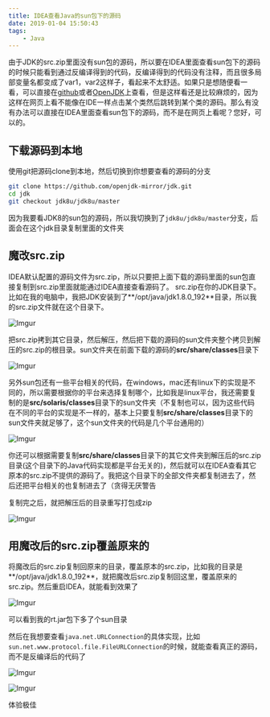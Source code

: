 ```yaml
---
title: IDEA查看Java的sun包下的源码
date: 2019-01-04 15:50:43
tags:
    - Java
---
```


由于JDK的src.zip里面没有sun包的源码，所以要在IDEA里面查看sun包下的源码的时候只能看到通过反编译得到的代码，反编译得到的代码没有注释，而且很多局部变量名都变成了var1，var2这样子，看起来不太舒适。如果只是想随便看一看，可以直接在[github](https://github.com/openjdk-mirror/jdk/tree/jdk8u/jdk8u/master)或者[OpenJDK](http://hg.openjdk.java.net/jdk8u)上查看，但是这样看还是比较麻烦的，因为这样在网页上看不能像在IDE一样点击某个类然后跳转到某个类的源码。那么有没有办法可以直接在IDEA里面查看sun包下的源码，而不是在网页上看呢？您好，可以的。

## 下载源码到本地
使用git把源码clone到本地，然后切换到你想要查看的源码的分支
```bash
git clone https://github.com/openjdk-mirror/jdk.git
cd jdk
git checkout jdk8u/jdk8u/master
```
因为我要看JDK8的sun包的源码，所以我切换到了`jdk8u/jdk8u/master`分支，后面会在这个jdk目录复制里面的文件夹

## 魔改src.zip
IDEA默认配置的源码文件为src.zip，所以只要把上面下载的源码里面的sun包直接复制到src.zip里面就能通过IDEA直接查看源码了。
src.zip在你的JDK目录下。比如在我的电脑中，我把JDK安装到了**/opt/java/jdk1.8.0_192**目录，所以我的src.zip文件就在这个目录下。

![Imgur](https://i.imgur.com/rQ3OAWV.png)

把src.zip拷到其它目录，然后解压，然后把下载的源码的sun文件夹整个拷贝到解压的src.zip的根目录。sun文件夹在前面下载的源码的**src/share/classes**目录下

![Imgur](https://i.imgur.com/RcG47Kp.png)

另外sun包还有一些平台相关的代码，在windows，mac还有linux下的实现是不同的，所以需要根据你的平台来选择复制哪个，比如我是linux平台，我还需要复制的是**src/solaris/classes**目录下的sun文件夹（不复制也可以，因为这些代码在不同的平台的实现是不一样的，基本上只要复制**src/share/classes**目录下的sun文件夹就足够了，这个sun文件夹的代码是几个平台通用的）

![Imgur](https://i.imgur.com/8RGIfZQ.png)

你还可以根据需要复制**src/share/classes**目录下的其它文件夹到解压后的src.zip目录(这个目录下的Java代码实现都是平台无关的)，然后就可以在IDEA查看其它原本的src.zip不提供的源码了。我把这个目录下的全部文件夹都复制进去了，然后还把平台相关的也复制进去了（贪得无厌警告

复制完之后，就把解压后的目录重写打包成zip

![Imgur](https://i.imgur.com/eUxZSbR.png)


## 用魔改后的src.zip覆盖原来的
将魔改后的src.zip复制回原来的目录，覆盖原本的src.zip，比如我的目录是**/opt/java/jdk1.8.0_192**，就把魔改后src.zip复制回这里，覆盖原来的src.zip。然后重启IDEA，就能看到效果了

![Imgur](https://i.imgur.com/mFai5vN.png)

可以看到我的rt.jar包下多了个sun目录

然后在我想要查看`java.net.URLConnection`的具体实现，比如`sun.net.www.protocol.file.FileURLConnection`的时候，就能查看真正的源码，而不是反编译后的代码了

![Imgur](https://i.imgur.com/ufYeq7y.png)

![Imgur](https://i.imgur.com/meOnZJM.png)

体验极佳


